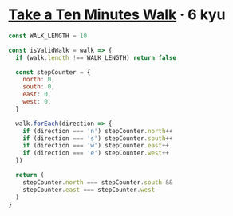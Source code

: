 # [Take a Ten Minutes Walk](https://www.codewars.com/kata/54da539698b8a2ad76000228) · 6 kyu

```javascript
const WALK_LENGTH = 10

const isValidWalk = walk => {
  if (walk.length !== WALK_LENGTH) return false

  const stepCounter = {
    north: 0,
    south: 0,
    east: 0,
    west: 0,
  }

  walk.forEach(direction => {
    if (direction === 'n') stepCounter.north++
    if (direction === 's') stepCounter.south++
    if (direction === 'w') stepCounter.east++
    if (direction === 'e') stepCounter.west++
  })

  return (
    stepCounter.north === stepCounter.south &&
    stepCounter.east === stepCounter.west
  )
}
```
